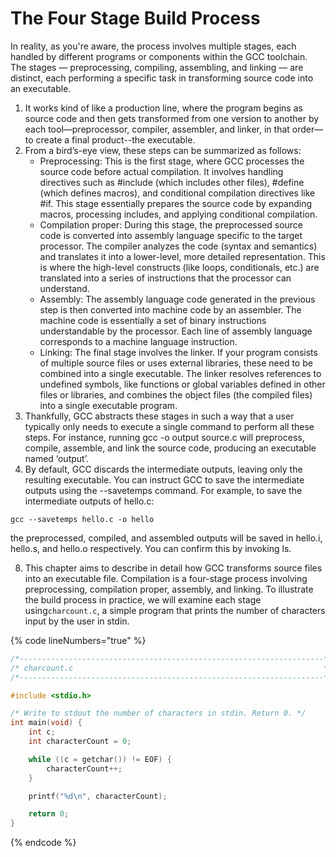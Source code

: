 # The Four Stage Build Process



In reality, as you're aware, the process involves multiple stages, each handled by different programs or components within the GCC toolchain. The stages — preprocessing, compiling, assembling, and linking — are distinct, each performing a specific task in transforming source code into an executable.

1. It works kind of like a production line, where the program begins as source code and then gets transformed from one version to another by each tool—preprocessor, compiler, assembler, and linker, in that order—to create a final product--the executable.&#x20;
2. From a bird’s-eye view, these steps can be summarized as follows:&#x20;
   * Preprocessing: This is the first stage, where GCC processes the source code before actual compilation. It involves handling directives such as #include (which includes other files), #define (which defines macros), and conditional compilation directives like #if. This stage essentially prepares the source code by expanding macros, processing includes, and applying conditional compilation.
   * Compilation proper: During this stage, the preprocessed source code is converted into assembly language specific to the target processor. The compiler analyzes the code (syntax and semantics) and translates it into a lower-level, more detailed representation. This is where the high-level constructs (like loops, conditionals, etc.) are translated into a series of instructions that the processor can understand.
   * Assembly: The assembly language code generated in the previous step is then converted into machine code by an assembler. The machine code is essentially a set of binary instructions understandable by the processor. Each line of assembly language corresponds to a machine language instruction.
   * Linking: The final stage involves the linker. If your program consists of multiple source files or uses external libraries, these need to be combined into a single executable. The linker resolves references to undefined symbols, like functions or global variables defined in other files or libraries, and combines the object files (the compiled files) into a single executable program.
3. Thankfully, GCC abstracts these stages in such a way that a user typically only needs to execute a single command to perform all these steps. For instance, running gcc -o output source.c will preprocess, compile, assemble, and link the source code, producing an executable named ‘output’.
4. By default, GCC discards the intermediate outputs, leaving only the resulting executable.  You can instruct GCC to save the intermediate outputs using the --savetemps command. For example, to save the intermediate outputs of hello.c:&#x20;

```
gcc --savetemps hello.c -o hello
```

the preprocessed, compiled, and assembled outputs will be saved in hello.i, hello.s, and hello.o respectively. You can confirm this by invoking ls.

8. This chapter aims to describe in detail how GCC transforms source files into an executable file. Compilation is a four-stage process involving preprocessing, compilation proper, assembly, and linking. To illustrate the build process in practice, we will examine each stage using`charcount.c`, a simple program that prints the number of characters input by the user in stdin. &#x20;

{% code lineNumbers="true" %}
```c
/*--------------------------------------------------------------------*/
/* charcount.c                                                        */
/*--------------------------------------------------------------------*/

#include <stdio.h>

/* Write to stdout the number of characters in stdin. Return 0. */
int main(void) {
    int c;
    int characterCount = 0;

    while ((c = getchar()) != EOF) {
        characterCount++;
    }   

    printf("%d\n", characterCount);

    return 0;
}

```
{% endcode %}






